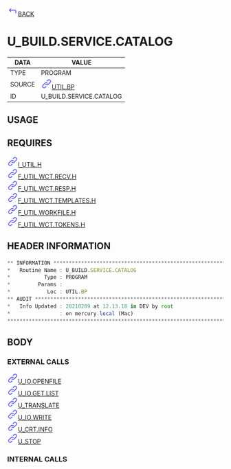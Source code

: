 <img src="../.resources/themes/unicons-line-6563ff/corner-up-left-alt.svg" alt="BACK" width="25" />[BACK](../DOCS/UTIL.BP.md)  
# U_BUILD.SERVICE.CATALOG  
|DATA|VALUE|
| --- | --- |
|TYPE|PROGRAM|
|SOURCE|<img src="../.resources/themes/unicons-line-6563ff/link.svg" alt="UTIL.BP" width="25" />[UTIL.BP](../DOCS/UTIL.BP.md)|
|ID|U_BUILD.SERVICE.CATALOG|
    
## USAGE  
  
## REQUIRES  
<img src="../.resources/themes/unicons-line-6563ff/link.svg" alt="I_UTIL.H" width="25" />[I_UTIL.H](../DOCS.PAGE/I_UTIL.H.md)  
<img src="../.resources/themes/unicons-line-6563ff/link.svg" alt="F_UTIL.WCT.RECV.H" width="25" />[F_UTIL.WCT.RECV.H](../DOCS.PAGE/F_UTIL.WCT.RECV.H.md)  
<img src="../.resources/themes/unicons-line-6563ff/link.svg" alt="F_UTIL.WCT.RESP.H" width="25" />[F_UTIL.WCT.RESP.H](../DOCS.PAGE/F_UTIL.WCT.RESP.H.md)  
<img src="../.resources/themes/unicons-line-6563ff/link.svg" alt="F_UTIL.WCT.TEMPLATES.H" width="25" />[F_UTIL.WCT.TEMPLATES.H](../DOCS.PAGE/F_UTIL.WCT.TEMPLATES.H.md)  
<img src="../.resources/themes/unicons-line-6563ff/link.svg" alt="F_UTIL.WORKFILE.H" width="25" />[F_UTIL.WORKFILE.H](../DOCS.PAGE/F_UTIL.WORKFILE.H.md)  
<img src="../.resources/themes/unicons-line-6563ff/link.svg" alt="F_UTIL.WCT.TOKENS.H" width="25" />[F_UTIL.WCT.TOKENS.H](../DOCS.PAGE/F_UTIL.WCT.TOKENS.H.md)  
    
## HEADER INFORMATION  
```javascript
** INFORMATION ****************************************************************
*   Routine Name : U_BUILD.SERVICE.CATALOG
*           Type : PROGRAM
*         Params :
*            Loc : UTIL.BP
** AUDIT **********************************************************************
*   Info Updated : 20210209 at 12.13.18 in DEV by root
*                : on mercury.local (Mac)
*******************************************************************************

```
## BODY  
### EXTERNAL CALLS  
<img src="../.resources/themes/unicons-line-6563ff/link.svg" alt="U_IO.OPENFILE" width="25" />[U_IO.OPENFILE](../DOCS.PAGE/U_IO.OPENFILE.md)  
<img src="../.resources/themes/unicons-line-6563ff/link.svg" alt="U_IO.GET.LIST" width="25" />[U_IO.GET.LIST](../DOCS.PAGE/U_IO.GET.LIST.md)  
<img src="../.resources/themes/unicons-line-6563ff/link.svg" alt="U_TRANSLATE" width="25" />[U_TRANSLATE](../DOCS.PAGE/U_TRANSLATE.md)  
<img src="../.resources/themes/unicons-line-6563ff/link.svg" alt="U_IO.WRITE" width="25" />[U_IO.WRITE](../DOCS.PAGE/U_IO.WRITE.md)  
<img src="../.resources/themes/unicons-line-6563ff/link.svg" alt="U_CRT.INFO" width="25" />[U_CRT.INFO](../DOCS.PAGE/U_CRT.INFO.md)  
<img src="../.resources/themes/unicons-line-6563ff/link.svg" alt="U_STOP" width="25" />[U_STOP](../DOCS.PAGE/U_STOP.md)  
### INTERNAL CALLS  
  
